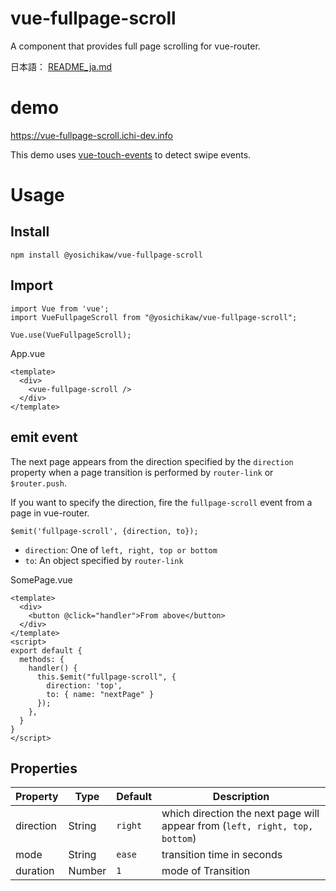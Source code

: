 # vue-fullpage-scroll
A component that provides full page scrolling for vue-router.

日本語： [README_ja.md](./README_ja.md)

# demo
https://vue-fullpage-scroll.ichi-dev.info

This demo uses [vue-touch-events](https://www.npmjs.com/package/vue2-touch-events) to detect swipe events.

# Usage
## Install
```
npm install @yosichikaw/vue-fullpage-scroll
```

## Import
```
import Vue from 'vue';
import VueFullpageScroll from "@yosichikaw/vue-fullpage-scroll";

Vue.use(VueFullpageScroll);
```

App.vue
```
<template>
  <div>
    <vue-fullpage-scroll />
  </div>
</template>
```

## emit event

The next page appears from the direction specified by the `direction` property when a page transition is performed by `router-link` or `$router.push`.

If you want to specify the direction, fire the `fullpage-scroll` event from a page in vue-router.

```
$emit('fullpage-scroll', {direction, to});
```

- `direction`: One of `left, right, top or bottom`
- `to`: An object specified by `router-link`

SomePage.vue
```
<template>
  <div>
    <button @click="handler">From above</button>
  </div>
</template>
<script>
export default {
  methods: {
    handler() {
      this.$emit("fullpage-scroll", { 
        direction: 'top', 
        to: { name: "nextPage" } 
      });
    },
  }
}
</script>
```

## Properties 

|Property|Type|Default|Description|
|---|---|---|---|
|direction|String|`right`| which direction the next page will appear from (`left, right, top, bottom`)|
|mode|String|`ease`| transition time in seconds|
|duration|Number|`1`| mode of Transition|
